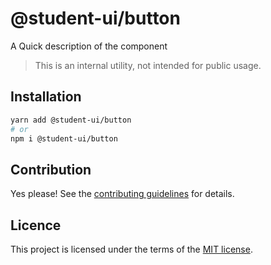 # @student-ui/button

A Quick description of the component

> This is an internal utility, not intended for public usage.

## Installation

```sh
yarn add @student-ui/button
# or
npm i @student-ui/button
```

## Contribution

Yes please! See the
[contributing guidelines](https://github.com/liamfend/s-ui/blob/master/CONTRIBUTING.md)
for details.

## Licence

This project is licensed under the terms of the
[MIT license](https://github.com/liamfend/s-ui/blob/master/LICENSE).
